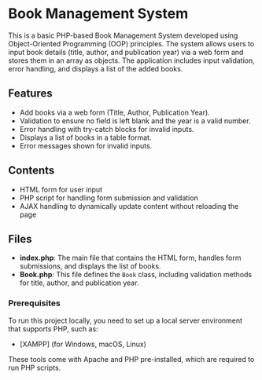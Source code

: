 # Book Management System

This is a basic PHP-based Book Management System developed using Object-Oriented Programming (OOP) principles. The system allows users to input book details (title, author, and publication year) via a web form and stores them in an array as objects. The application includes input validation, error handling, and displays a list of the added books.

## Features

- Add books via a web form (Title, Author, Publication Year).
- Validation to ensure no field is left blank and the year is a valid number.
- Error handling with try-catch blocks for invalid inputs.
- Displays a list of books in a table format.
- Error messages shown for invalid inputs.

## Contents

- HTML form for user input
- PHP script for handling form submission and validation
- AJAX handling to dynamically update content without reloading the page

## Files

- **index.php**: The main file that contains the HTML form, handles form submissions, and displays the list of books.
- **Book.php**: This file defines the `Book` class, including validation methods for title, author, and publication year.

### Prerequisites

To run this project locally, you need to set up a local server environment that supports PHP, such as:

- [XAMPP] (for Windows, macOS, Linux)

These tools come with Apache and PHP pre-installed, which are required to run PHP scripts.

